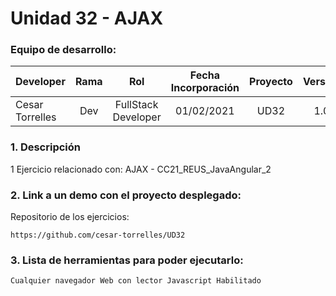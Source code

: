 # Unidad 32 -  AJAX

### Equipo de desarrollo:

| Developer | Rama | Rol | Fecha Incorporación | Proyecto | Versión |
| --- | :---:  | :---:  | :---:  | :---: | :---:  |
| Cesar Torrelles | Dev  | FullStack Developer | 01/02/2021 | UD32  | 1.0  | 


### 1. Descripción

 1 Ejercicio  relacionado con:
AJAX - CC21_REUS_JavaAngular_2

###  2. Link a un demo con el proyecto desplegado:

Repositorio de los ejercicios:
```
https://github.com/cesar-torrelles/UD32
```
###   3. Lista de herramientas para poder ejecutarlo:
```
Cualquier navegador Web con lector Javascript Habilitado
```

